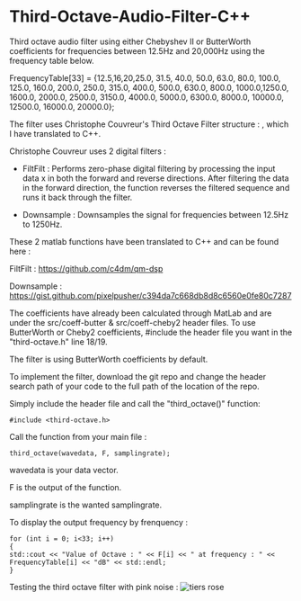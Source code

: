 # Third-Octave-Audio-Filter-C++

Third octave audio filter using either Chebyshev II or ButterWorth coefficients for frequencies between 12.5Hz and 20,000Hz using the frequency table below.

FrequencyTable[33] = {12.5,16,20,25.0, 31.5, 40.0, 50.0, 63.0, 80.0, 100.0, 125.0, 160.0, 200.0, 250.0, 315.0, 400.0, 500.0, 630.0, 800.0, 1000.0,1250.0, 1600.0, 2000.0, 2500.0, 3150.0, 4000.0, 5000.0, 6300.0, 8000.0, 10000.0, 12500.0, 16000.0, 20000.0};

The filter uses Christophe Couvreur's Third Octave Filter structure : , which I have translated to C++.

Christophe Couvreur uses 2 digital filters : 

- FiltFilt : Performs zero-phase digital filtering by processing the input data x in both the forward and reverse directions. After filtering the data in the forward direction, the function reverses the filtered sequence and runs it back through the filter. 

- Downsample : Downsamples the signal for frequencies between 12.5Hz to 1250Hz.

These 2 matlab functions have been translated to C++ and can be found here :

FiltFilt : https://github.com/c4dm/qm-dsp

Downsample : https://gist.github.com/pixelpusher/c394da7c668db8d8c6560e0fe80c7287


The coefficients have already been calculated through MatLab and are under the src/coeff-butter & src/coeff-cheby2 header files.
To use ButterWorth or Cheby2 coefficients, #include the header file you want in the "third-octave.h" line 18/19. 

The filter is using ButterWorth coefficients by default.

To implement the filter, download the git repo and change the header search path of your code to the full path of the location of the repo.

Simply include the header file and call the "third_octave()" function:
```
#include <third-octave.h>
```

Call the function from your main file :

```
third_octave(wavedata, F, samplingrate);
```
wavedata is your data vector.

F is the output of the function.

samplingrate is the wanted samplingrate. 

To display the output frequency by frenquency :
```
for (int i = 0; i<33; i++)
{
std::cout << "Value of Octave : " << F[i] << " at frequency : " << FrequencyTable[i] << "dB" << std::endl;
}
```

Testing the third octave filter with pink noise : 
![tiers rose](https://user-images.githubusercontent.com/90474617/168492891-2eb5d14c-016c-4209-b6ab-547eb9e385d7.png)
